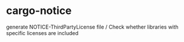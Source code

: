 # cargo-notice
generate NOTICE-ThirdPartyLicense file / Check whether libraries with specific licenses are included

